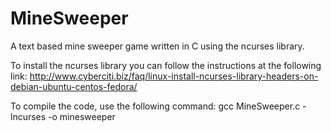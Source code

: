 # MineSweeper
A text based mine sweeper game written in C using the ncurses library.

To install the ncurses library you can follow the instructions at the following link: http://www.cyberciti.biz/faq/linux-install-ncurses-library-headers-on-debian-ubuntu-centos-fedora/

To compile the code, use the following command: gcc MineSweeper.c -lncurses -o minesweeper
